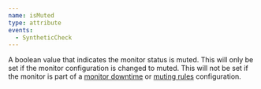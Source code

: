 ```yaml
---
name: isMuted
type: attribute
events:
  - SyntheticCheck
---
```


A boolean value that indicates the monitor status is muted. This will only be set if the monitor configuration is changed to muted. This will not be set if the monitor is part of a [monitor downtime](/docs/synthetics/synthetic-monitoring/using-monitors/monitor-downtimes-disable-monitoring-during-scheduled-maintenance-times/) or [muting rules](/docs/alerts-applied-intelligence/new-relic-alerts/alert-notifications/muting-rules-suppress-notifications/) configuration.